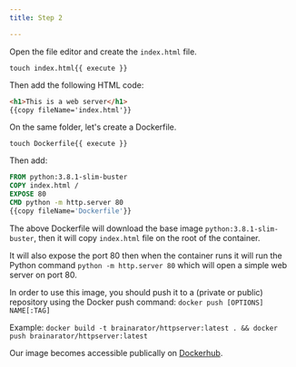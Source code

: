 ```yaml
---
title: Step 2

---
```


Open the file editor and create the `index.html` file.

```
touch index.html{{ execute }}
```

Then add the following HTML code:

```html
<h1>This is a web server</h1>
{{copy fileName='index.html'}}
```

On the same folder, let's create a Dockerfile.

```
touch Dockerfile{{ execute }}
```

Then add:

```Dockerfile
FROM python:3.8.1-slim-buster
COPY index.html /
EXPOSE 80
CMD python -m http.server 80
{{copy fileName='Dockerfile'}}
```

The above Dockerfile will download the base image `python:3.8.1-slim-buster`, then it will copy `index.html` file on the root of the container.

It will also expose the port 80 then when the container runs it will run the Python command `python -m http.server 80` which will open a simple web server on port 80.

In order to use this image, you should push it to a (private or public) repository using the Docker push command: `docker push [OPTIONS] NAME[:TAG]`

Example: `docker build -t brainarator/httpserver:latest . && docker push brainarator/httpserver:latest`

Our image becomes accessible publically on [Dockerhub](https://hub.docker.com/repository/docker/brainarator/httpserver).